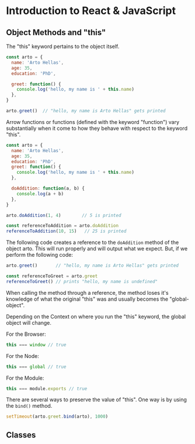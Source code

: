 # Introduction to React & JavaScript

## Object Methods and "this"
The "this" keyword pertains to the object itself.
```js
const arto = {
  name: 'Arto Hellas',
  age: 35,
  education: 'PhD',

  greet: function() {
    console.log('hello, my name is ' + this.name)
  },
}

arto.greet()  // "hello, my name is Arto Hellas" gets printed
```

Arrow functions or functions (defined with the keyword "function") vary substantially when it come to how they behave with respect to the keyword "this".

```js
const arto = {
  name: 'Arto Hellas',
  age: 35,
  education: 'PhD',
  greet: function() {
    console.log('hello, my name is ' + this.name)
  },

  doAddition: function(a, b) {
    console.log(a + b)
  },
}

arto.doAddition(1, 4)        // 5 is printed

const referenceToAddition = arto.doAddition
referenceToAddition(10, 15)   // 25 is printed
```

The following code creates a reference to the ```doAddition``` method of the object arto. This will run properly and will output what we expect. But, if we perform the following code:

```js
arto.greet()       // "hello, my name is Arto Hellas" gets printed

const referenceToGreet = arto.greet
referenceToGreet() // prints "hello, my name is undefined"
```

When calling the method through a reference, the method loses it's knowledge of what the original "this" was and usually becomes the "global-object".

Depending on the Context on where you run the "this" keyword, the global object will change.

For the Browser:
```js
this === window // true
```

For the Node:
```js
this === global // true
```

For the Module:
```js
this === module.exports // true
```

There are several ways to preserve the value of "this". One way is by using the ```bind()``` method.
```js
setTimeout(arto.greet.bind(arto), 1000)
```

## Classes


